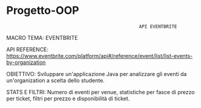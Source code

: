 # Progetto-OOP
                                                     API EVENTBRITE 
MACRO TEMA: EVENTBRITE

API REFERENCE: https://www.eventbrite.com/platform/api#/reference/event/list/list-events-by-organization

OBIETTIVO:  Sviluppare un'applicazione Java per analizzare gli eventi da un'organization a scelta dello studente.

STATS E FILTRI: Numero di eventi per venue, statistiche per fasce di prezzo per ticket, filtri per prezzo e disponibilità di ticket.
